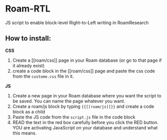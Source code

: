 # Roam-RTL

JS script to enable block-level Right-to-Left writing in RoamResearch  

## How to install:

**CSS**
1. Create a [[roam/css]] page in your Roam database (or go to that page if it already exist)
2. create a code block in the [[roam/css]] page and paste the css code from the `custome.css` file in it.

**JS**
1. Create a new page in your Roam database where you want the script to be saved. You can name the page whatever you want. 
2. Create a roam/js block by typing `{{[[roam/js]]}}` and create a code block as a child
3. Paste the JS code from the `script.js` file in the code block
4. READ the text in the red box carefully before you click the RED button. YOU are activating JavaScript on your database and understand what this means.
